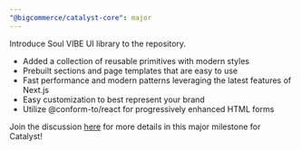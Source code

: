 ```yaml
---
"@bigcommerce/catalyst-core": major
---
```


Introduce Soul VIBE UI library to the repository.

- Added a collection of reusable primitives with modern styles
- Prebuilt sections and page templates that are easy to use
- Fast performance and modern patterns leveraging the latest features of Next.js
- Easy customization to best represent your brand
- Utilize @conform-to/react for progressively enhanced HTML forms

Join the discussion [here](https://github.com/bigcommerce/catalyst/discussions/1861) for more details in this major milestone for Catalyst!
